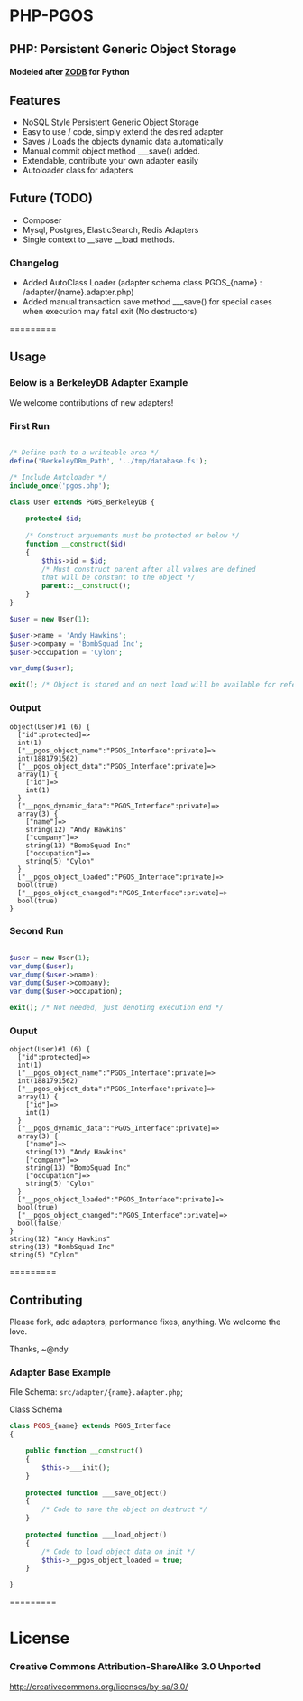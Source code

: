 # PHP-PGOS
 
## PHP: Persistent Generic Object Storage
 
#### Modeled after [ZODB](http://www.zodb.org/en/latest/) for Python
 
## Features
- NoSQL Style Persistent Generic Object Storage
- Easy to use / code, simply extend the desired adapter
- Saves / Loads the objects dynamic data automatically
- Manual commit object method ___save() added.
- Extendable, contribute your own adapter easily
- Autoloader class for adapters
 
## Future (TODO)
- Composer
- Mysql, Postgres, ElasticSearch, Redis Adapters
- Single context to __save __load methods.
 
### Changelog
- Added AutoClass Loader (adapter schema class PGOS_{name} : /adapter/{name}.adapter.php)
- Added manual transaction save method ___save() for special cases when execution may fatal exit (No destructors)
 
========= 
 
## Usage 

### Below is a BerkeleyDB Adapter Example
We welcome contributions of new adapters!

### First Run

```php

/* Define path to a writeable area */
define('BerkeleyDBm_Path', '../tmp/database.fs');

/* Include Autoloader */
include_once('pgos.php');

class User extends PGOS_BerkeleyDB {
    
    protected $id;
    
    /* Construct arguements must be protected or below */
    function __construct($id)
    {
        $this->id = $id;
        /* Must construct parent after all values are defined
        that will be constant to the object */
        parent::__construct();
    }
}

$user = new User(1);

$user->name = 'Andy Hawkins';
$user->company = 'BombSquad Inc';
$user->occupation = 'Cylon';

var_dump($user);

exit(); /* Object is stored and on next load will be available for reference */

```

### Output

```
object(User)#1 (6) {
  ["id":protected]=>
  int(1)
  ["__pgos_object_name":"PGOS_Interface":private]=>
  int(1881791562)
  ["__pgos_object_data":"PGOS_Interface":private]=>
  array(1) {
    ["id"]=>
    int(1)
  }
  ["__pgos_dynamic_data":"PGOS_Interface":private]=>
  array(3) {
    ["name"]=>
    string(12) "Andy Hawkins"
    ["company"]=>
    string(13) "BombSquad Inc"
    ["occupation"]=>
    string(5) "Cylon"
  }
  ["__pgos_object_loaded":"PGOS_Interface":private]=>
  bool(true)
  ["__pgos_object_changed":"PGOS_Interface":private]=>
  bool(true)
}
```

### Second Run

```php

$user = new User(1);
var_dump($user);
var_dump($user->name);
var_dump($user->company);
var_dump($user->occupation);

exit(); /* Not needed, just denoting execution end */
```

### Ouput

```
object(User)#1 (6) {
  ["id":protected]=>
  int(1)
  ["__pgos_object_name":"PGOS_Interface":private]=>
  int(1881791562)
  ["__pgos_object_data":"PGOS_Interface":private]=>
  array(1) {
    ["id"]=>
    int(1)
  }
  ["__pgos_dynamic_data":"PGOS_Interface":private]=>
  array(3) {
    ["name"]=>
    string(12) "Andy Hawkins"
    ["company"]=>
    string(13) "BombSquad Inc"
    ["occupation"]=>
    string(5) "Cylon"
  }
  ["__pgos_object_loaded":"PGOS_Interface":private]=>
  bool(true)
  ["__pgos_object_changed":"PGOS_Interface":private]=>
  bool(false)
}
string(12) "Andy Hawkins"
string(13) "BombSquad Inc"
string(5) "Cylon"
```



=========

## Contributing

Please fork, add adapters, performance fixes, anything. We welcome the love.

Thanks,
~@ndy

### Adapter Base Example

File Schema:
`src/adapter/{name}.adapter.php`;

Class Schema
```php
class PGOS_{name} extends PGOS_Interface
{

    public function __construct()
    {
        $this->___init();
    }
    
    protected function ___save_object()
    {
        /* Code to save the object on destruct */
    }
    
    protected function ___load_object()
    {
        /* Code to load object data on init */
        $this->__pgos_object_loaded = true;
    }

}
```

=========

# License
### Creative Commons Attribution-ShareAlike 3.0 Unported
http://creativecommons.org/licenses/by-sa/3.0/



